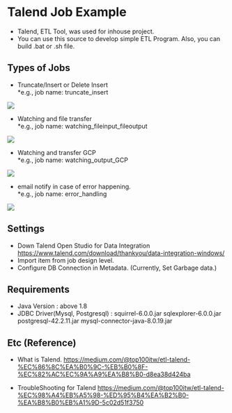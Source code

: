# Talend Job Example
- Talend, ETL Tool, was used for inhouse project.
- You can use this source to develop simple ETL Program. Also, you can build .bat or .sh file.




## Types of Jobs

- Truncate/Insert or Delete Insert
  <br> *e.g., job name: truncate_insert
<div>
  <img src = "https://user-images.githubusercontent.com/4458815/78332219-8abd7a00-75c2-11ea-84e1-3f01b64b87ca.png">
</div>

- Watching and file transfer
  <br> *e.g., job name: watching_fileinput_fileoutput
<div>
  <img src = "https://user-images.githubusercontent.com/4458815/79188325-b3166580-7e59-11ea-9fa1-a0724ce59951.png">
</div>

- Watching and transfer GCP
<br> *e.g., job name: watching_output_GCP
<div>
  <img src = "https://user-images.githubusercontent.com/4458815/79188382-d214f780-7e59-11ea-9074-8ba7371e6408.png">
</div>

- email notify in case of error happening.
<br> *e.g., job name: error_handling
<div>
  <img src = "https://user-images.githubusercontent.com/4458815/79188421-e953e500-7e59-11ea-82be-865fcdf2ff5f.png">
</div>

## Settings
- Down Talend Open Studio for Data Integration
https://www.talend.com/download/thankyou/data-integration-windows/
- Import item from job design level.
- Configure DB Connection in Metadata. (Currently, Set Garbage data.)

## Requirements

 - Java Version : above 1.8 
 - JDBC Driver(Mysql, Postgresql) :
    squirrel-6.0.0.jar
    sqlexplorer-6.0.0.jar
    postgresql-42.2.11.jar
    mysql-connector-java-8.0.19.jar


## Etc (Reference)
- What is Talend.
https://medium.com/@top100itw/etl-talend-%EC%86%8C%EA%B0%9C-%EB%B0%8F-%EC%82%AC%EC%9A%A9%EA%B8%B0-d8ea38d424ba

- TroubleShooting for Talend
https://medium.com/@top100itw/etl-talend-%EC%98%A4%EB%A5%98-%ED%95%B4%EA%B2%B0-%EA%B8%B0%EB%A1%9D-5c02d51f3750




